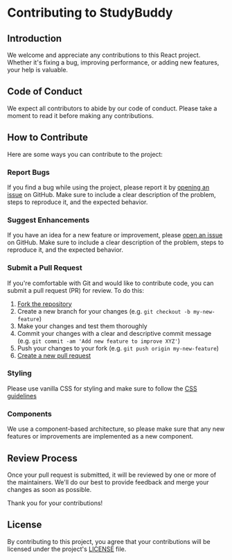 # Contributing to StudyBuddy

## Introduction

We welcome and appreciate any contributions to this React project. Whether it's fixing a bug, improving performance, or adding new features, your help is valuable.

## Code of Conduct

We expect all contributors to abide by our code of conduct. Please take a moment to read it before making any contributions.

## How to Contribute

Here are some ways you can contribute to the project:

### Report Bugs

If you find a bug while using the project, please report it by [opening an issue](https://github.com/StudyBuddyv1/studybuddyv1-frontend/issues/new) on GitHub. Make sure to include a clear description of the problem, steps to reproduce it, and the expected behavior.

### Suggest Enhancements

If you have an idea for a new feature or improvement, please [open an issue](https://github.com/StudyBuddyv1/studybuddyv1-frontend/issues/new) on GitHub. Make sure to include a clear description of the problem, steps to reproduce it, and the expected behavior.

### Submit a Pull Request

If you're comfortable with Git and would like to contribute code, you can submit a pull request (PR) for review. To do this:

1. [Fork the repository](https://github.com/StudyBuddyv1/studybuddyv1-frontend/fork)
2. Create a new branch for your changes (e.g. `git checkout -b my-new-feature`)
3. Make your changes and test them thoroughly
4. Commit your changes with a clear and descriptive commit message (e.g. `git commit -am 'Add new feature to improve XYZ'`)
5. Push your changes to your fork (e.g. `git push origin my-new-feature`)
6. [Create a new pull request](https://github.com/StudyBuddyv1/studybuddyv1-frontend/compare)

### Styling

Please use vanilla CSS for styling and make sure to follow the [CSS guidelines](https://github.com/StudyBuddyv1/studybuddyv1-frontend/blob/main/CSS-GUIDELINES.md)

### Components

We use a component-based architecture, so please make sure that any new features or improvements are implemented as a new component.

## Review Process

Once your pull request is submitted, it will be reviewed by one or more of the maintainers. We'll do our best to provide feedback and merge your changes as soon as possible.

Thank you for your contributions!

## License

By contributing to this project, you agree that your contributions will be licensed under the project's [LICENSE](https://github.com/StudyBuddyv1/studybuddyv1-frontend/blob/main/LICENSE) file.
